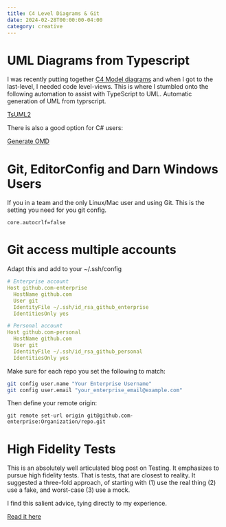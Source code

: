 ```yaml
---
title: C4 Level Diagrams & Git 
date: 2024-02-28T00:00:00-04:00
category: creative
---
```


# UML Diagrams from Typescript

I was recently putting together [C4 Model diagrams](https://c4model.com/) and when I got to the last-level, I needed code level-views.
This is where I stumbled onto the following automation to assist with TypeScript to UML.
Automatic generation of UML from typrscript.

[TsUML2](https://github.com/demike/TsUML2)

There is also a good option for C# users:

[Generate OMD](https://github.com/dotMorten/DotNetOMDGenerator)

# Git, EditorConfig and Darn Windows Users

If you in a team and the only Linux/Mac user and using Git. This is the setting you need for you git config.
```
core.autocrlf=false
````

# Git access multiple accounts

Adapt this and add to your ~/.ssh/config 

```yaml
# Enterprise account
Host github.com-enterprise
  HostName github.com
  User git
  IdentityFile ~/.ssh/id_rsa_github_enterprise
  IdentitiesOnly yes

# Personal account
Host github.com-personal
  HostName github.com
  User git
  IdentityFile ~/.ssh/id_rsa_github_personal
  IdentitiesOnly yes
```

Make sure for each repo you set the following to match:

```sh 
git config user.name "Your Enterprise Username"
git config user.email "your_enterprise_email@example.com"
```

Then define your remote origin:

```
git remote set-url origin git@github.com-enterprise:Organization/repo.git
```

# High Fidelity Tests
This is an absolutely well articulated blog post on Testing. 
It emphasizes to pursue high fidelity tests. That is tests, that are closest to reality.
It suggested a three-fold approach, of starting with (1) use the real thing (2) use a fake, and worst-case (3) use a mock.

I find this salient advice, tying directly to my experience.

[Read it here](https://testing.googleblog.com/2024/02/increase-test-fidelity-by-avoiding-mocks.html)
